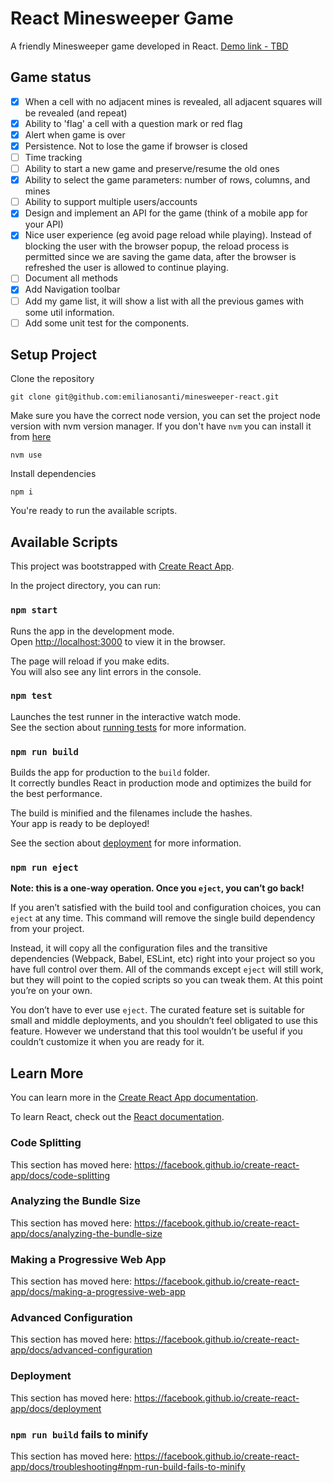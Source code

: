 # React Minesweeper Game

A friendly Minesweeper game developed in React. [Demo link - TBD](TBD)

## Game status
- [X] When a cell with no adjacent mines is revealed, all adjacent squares will be revealed (and repeat)
- [X] Ability to 'flag' a cell with a question mark or red flag
- [X] Alert when game is over
- [X] Persistence. Not to lose the game if browser is closed
- [ ] Time tracking
- [ ] Ability to start a new game and preserve/resume the old ones
- [X] Ability to select the game parameters: number of rows, columns, and mines
- [ ] Ability to support multiple users/accounts
- [X] Design and implement an API for the game (think of a mobile app for your API)
- [X] Nice user experience (eg avoid page reload while playing). Instead of blocking the user with the browser popup, the reload process is permitted since we are saving the game data, after the browser is refreshed the user is allowed to continue playing.
- [ ] Document all methods
- [X] Add Navigation toolbar
- [ ] Add my game list, it will show a list with all the previous games with some util information.
- [ ] Add some unit test for the components.

## Setup Project
Clone the repository

`git clone git@github.com:emilianosanti/minesweeper-react.git`

Make sure you have the correct node version, you can set the project node version with nvm version manager. If you don't have `nvm` you can install it from [here](https://github.com/creationix/nvm/blob/master/README.md)

`nvm use`

Install dependencies

`npm i`

You're ready to run the available scripts.

## Available Scripts

This project was bootstrapped with [Create React App](https://github.com/facebook/create-react-app).

In the project directory, you can run:

### `npm start`

Runs the app in the development mode.<br>
Open [http://localhost:3000](http://localhost:3000) to view it in the browser.

The page will reload if you make edits.<br>
You will also see any lint errors in the console.

### `npm test`

Launches the test runner in the interactive watch mode.<br>
See the section about [running tests](https://facebook.github.io/create-react-app/docs/running-tests) for more information.

### `npm run build`

Builds the app for production to the `build` folder.<br>
It correctly bundles React in production mode and optimizes the build for the best performance.

The build is minified and the filenames include the hashes.<br>
Your app is ready to be deployed!

See the section about [deployment](https://facebook.github.io/create-react-app/docs/deployment) for more information.

### `npm run eject`

**Note: this is a one-way operation. Once you `eject`, you can’t go back!**

If you aren’t satisfied with the build tool and configuration choices, you can `eject` at any time. This command will remove the single build dependency from your project.

Instead, it will copy all the configuration files and the transitive dependencies (Webpack, Babel, ESLint, etc) right into your project so you have full control over them. All of the commands except `eject` will still work, but they will point to the copied scripts so you can tweak them. At this point you’re on your own.

You don’t have to ever use `eject`. The curated feature set is suitable for small and middle deployments, and you shouldn’t feel obligated to use this feature. However we understand that this tool wouldn’t be useful if you couldn’t customize it when you are ready for it.

## Learn More

You can learn more in the [Create React App documentation](https://facebook.github.io/create-react-app/docs/getting-started).

To learn React, check out the [React documentation](https://reactjs.org/).

### Code Splitting

This section has moved here: https://facebook.github.io/create-react-app/docs/code-splitting

### Analyzing the Bundle Size

This section has moved here: https://facebook.github.io/create-react-app/docs/analyzing-the-bundle-size

### Making a Progressive Web App

This section has moved here: https://facebook.github.io/create-react-app/docs/making-a-progressive-web-app

### Advanced Configuration

This section has moved here: https://facebook.github.io/create-react-app/docs/advanced-configuration

### Deployment

This section has moved here: https://facebook.github.io/create-react-app/docs/deployment

### `npm run build` fails to minify

This section has moved here: https://facebook.github.io/create-react-app/docs/troubleshooting#npm-run-build-fails-to-minify

